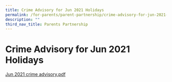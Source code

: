```yaml
---
title: Crime Advisory for Jun 2021 Holidays
permalink: /for-parents/parent-partnership/crime-advisory-for-jun-2021-holidays
description: ""
third_nav_title: Parents Partnership
---
```

# **Crime Advisory for Jun 2021 Holidays**

[Jun 2021 crime advisory.pdf](/files/Jun%202021%20crime%20advisory.pdf)